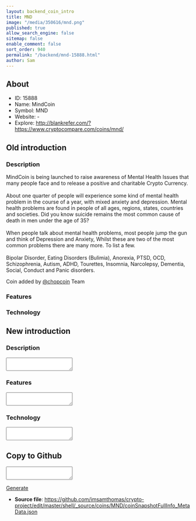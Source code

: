 ```yaml
---
layout: backend_coin_intro
title: MND
image: "/media/350616/mnd.png"
published: true
allow_search_engine: false
sitemap: false
enable_comment: false
sort_order: 940
permalink: "/backend/mnd-15888.html"
author: Sam
---
```


## About

- ID: 15888
- Name: MindCoin
- Symbol: MND
- Website: -
- Explore: http://blankrefer.com/?https://www.cryptocompare.com/coins/mnd/


## Old introduction

### Description

<p>MindCoin is being launched to raise awareness of Mental Health Issues that many people face and to release a positive and charitable Crypto Currency.<br /><br />About one quarter of people will experience some kind of mental health problem in the course of a year, with mixed anxiety and depression. Mental health problems are found in people of all ages, regions, states, countries and societies. Did you know suicide remains the most common cause of death in men under the age of 35?<br /><br />When people talk about mental health problems, most people jump the gun and think of Depression and Anxiety, Whilst these are two of the most common problems there are many more. To list a few.<br /><br />Bipolar Disorder, Eating Disorders (Bulimia), Anorexia, PTSD, OCD, Schizophrenia, Autism, ADHD, Tourettes, Insomnia, Narcolepsy, Dementia, Social, Conduct and Panic disorders.</p><p>Coin added by <a href="http://chopcoin.io" target="_blank">@chopcoin</a> Team</p>

### Features


### Technology




## New introduction


### Description
<textarea id="meta_description" name="description"></textarea>

### Features
<textarea id="meta_features" name="features"></textarea>

### Technology
<textarea id="meta_technology" name="technology"></textarea>


## Copy to Github

<textarea id="coinsnapshotfullinfo_metadata"></textarea>

<a href="#gen" onclick="generateMetaDatJson()">Generate</a>

- **Source file**: <a href="https://github.com/imsamthomas/crypto-project/edit/master/shell/_source/coins/MND/coinSnapshotFullInfo_MetaData.json">https://github.com/imsamthomas/crypto-project/edit/master/shell/_source/coins/MND/coinSnapshotFullInfo_MetaData.json</a>

